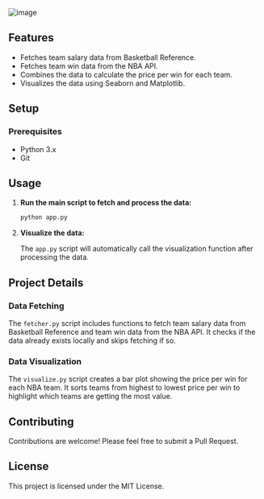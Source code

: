 ![image](https://github.com/efegulcan/nba-data-analysis/assets/155905283/75048460-86d5-4319-891d-4e372f5aed54)

## Features

- Fetches team salary data from Basketball Reference.
- Fetches team win data from the NBA API.
- Combines the data to calculate the price per win for each team.
- Visualizes the data using Seaborn and Matplotlib.

## Setup

### Prerequisites

- Python 3.x
- Git

## Usage

1. **Run the main script to fetch and process the data:**

    ```sh
    python app.py
    ```

2. **Visualize the data:**

    The `app.py` script will automatically call the visualization function after processing the data.

## Project Details

### Data Fetching

The `fetcher.py` script includes functions to fetch team salary data from Basketball Reference and team win data from the NBA API. It checks if the data already exists locally and skips fetching if so.

### Data Visualization

The `visualize.py` script creates a bar plot showing the price per win for each NBA team. It sorts teams from highest to lowest price per win to highlight which teams are getting the most value.

## Contributing

Contributions are welcome! Please feel free to submit a Pull Request.

## License

This project is licensed under the MIT License.
